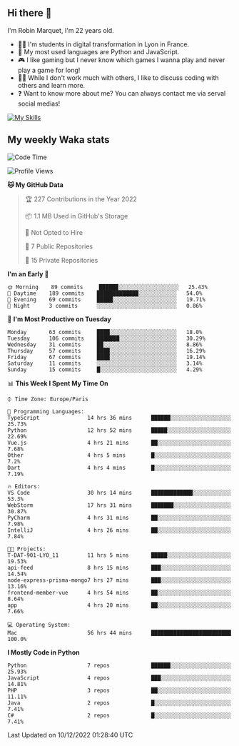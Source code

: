 ## Hi there 👋

I'm Robin Marquet, I'm 22 years old.

- 👨‍💻 I'm students in digital transformation in Lyon in France.
- 🌱 My most used languages are Python and JavaScript.
- 🎮 I like gaming but I never know which games I wanna play and never play a game for long!
- 👯‍♀️ While I don't work much with others, I like to discuss coding with others and learn more.
- ❓ Want to know more about me? You can always contact me via serval social medias!

[![My Skills](https://skillicons.dev/icons?i=js,html,css,docker,express,figma,firebase,graphql,mongodb,mysql,nodejs,py,react,ts,vue)](https://skillicons.dev)

## My weekly Waka stats

<!--START_SECTION:waka-->
![Code Time](http://img.shields.io/badge/Code%20Time-3%2C011%20hrs%2052%20mins-blue)

![Profile Views](http://img.shields.io/badge/Profile%20Views-0-blue)

**🐱 My GitHub Data** 

> 🏆 227 Contributions in the Year 2022
 > 
> 📦 1.1 MB Used in GitHub's Storage 
 > 
> 🚫 Not Opted to Hire
 > 
> 📜 7 Public Repositories 
 > 
> 🔑 15 Private Repositories  
 > 
**I'm an Early 🐤** 

```text
🌞 Morning    89 commits     ██████░░░░░░░░░░░░░░░░░░░   25.43% 
🌆 Daytime    189 commits    █████████████░░░░░░░░░░░░   54.0% 
🌃 Evening    69 commits     █████░░░░░░░░░░░░░░░░░░░░   19.71% 
🌙 Night      3 commits      ░░░░░░░░░░░░░░░░░░░░░░░░░   0.86%

```
📅 **I'm Most Productive on Tuesday** 

```text
Monday       63 commits     ████░░░░░░░░░░░░░░░░░░░░░   18.0% 
Tuesday      106 commits    ███████░░░░░░░░░░░░░░░░░░   30.29% 
Wednesday    31 commits     ██░░░░░░░░░░░░░░░░░░░░░░░   8.86% 
Thursday     57 commits     ████░░░░░░░░░░░░░░░░░░░░░   16.29% 
Friday       67 commits     ████░░░░░░░░░░░░░░░░░░░░░   19.14% 
Saturday     11 commits     ░░░░░░░░░░░░░░░░░░░░░░░░░   3.14% 
Sunday       15 commits     █░░░░░░░░░░░░░░░░░░░░░░░░   4.29%

```


📊 **This Week I Spent My Time On** 

```text
⌚︎ Time Zone: Europe/Paris

💬 Programming Languages: 
TypeScript               14 hrs 36 mins      ██████░░░░░░░░░░░░░░░░░░░   25.73% 
Python                   12 hrs 52 mins      █████░░░░░░░░░░░░░░░░░░░░   22.69% 
Vue.js                   4 hrs 21 mins       ██░░░░░░░░░░░░░░░░░░░░░░░   7.68% 
Other                    4 hrs 5 mins        █░░░░░░░░░░░░░░░░░░░░░░░░   7.2% 
Dart                     4 hrs 4 mins        █░░░░░░░░░░░░░░░░░░░░░░░░   7.19%

🔥 Editors: 
VS Code                  30 hrs 14 mins      █████████████░░░░░░░░░░░░   53.3% 
WebStorm                 17 hrs 31 mins      ███████░░░░░░░░░░░░░░░░░░   30.87% 
PyCharm                  4 hrs 31 mins       ██░░░░░░░░░░░░░░░░░░░░░░░   7.98% 
IntelliJ                 4 hrs 26 mins       ██░░░░░░░░░░░░░░░░░░░░░░░   7.84%

🐱‍💻 Projects: 
T-DAT-901-LYO_11         11 hrs 5 mins       █████░░░░░░░░░░░░░░░░░░░░   19.53% 
api-feed                 8 hrs 15 mins       ███░░░░░░░░░░░░░░░░░░░░░░   14.54% 
node-express-prisma-mongo7 hrs 27 mins       ███░░░░░░░░░░░░░░░░░░░░░░   13.16% 
frontend-member-vue      4 hrs 54 mins       ██░░░░░░░░░░░░░░░░░░░░░░░   8.64% 
app                      4 hrs 20 mins       ██░░░░░░░░░░░░░░░░░░░░░░░   7.66%

💻 Operating System: 
Mac                      56 hrs 44 mins      █████████████████████████   100.0%

```

**I Mostly Code in Python** 

```text
Python                   7 repos             ██████░░░░░░░░░░░░░░░░░░░   25.93% 
JavaScript               4 repos             ███░░░░░░░░░░░░░░░░░░░░░░   14.81% 
PHP                      3 repos             ██░░░░░░░░░░░░░░░░░░░░░░░   11.11% 
Java                     2 repos             █░░░░░░░░░░░░░░░░░░░░░░░░   7.41% 
C#                       2 repos             █░░░░░░░░░░░░░░░░░░░░░░░░   7.41%

```



 Last Updated on 10/12/2022 01:28:40 UTC
<!--END_SECTION:waka-->
